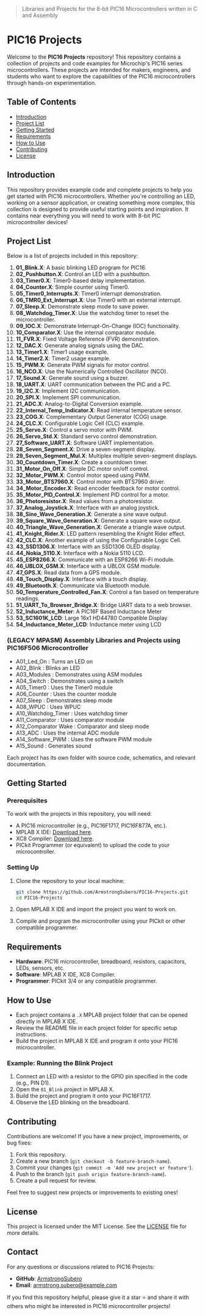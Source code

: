> Libraries and Projects for the 8-bit PIC16 Microcontrollers written in C and Assembly

# PIC16 Projects

Welcome to the **PIC16 Projects** repository! This repository contains a collection of projects and code examples for Microchip's PIC16 series microcontrollers. These projects are intended for makers, engineers, and students who want to explore the capabilities of the PIC16 microcontrollers through hands-on experimentation.

## Table of Contents
- [Introduction](#introduction)
- [Project List](#project-list)
- [Getting Started](#getting-started)
- [Requirements](#requirements)
- [How to Use](#how-to-use)
- [Contributing](#contributing)
- [License](#license)

## Introduction

This repository provides example code and complete projects to help you get started with PIC16 microcontrollers. Whether you're controlling an LED, working on a sensor application, or creating something more complex, this collection is designed to provide useful starting points and inspiration. It contains near everything you will need to work with 8-bit PIC microcontroller devices!

## Project List

Below is a list of projects included in this repository:

1. **01_Blink.X**: A basic blinking LED program for PIC16.
2. **02_Pushbutton.X**: Control an LED with a pushbutton.
3. **03_Timer0.X**: Timer0-based delay implementation.
4. **04_Counter.X**: Simple counter using Timer0.
5. **05_Timer0_Interrupts.X**: Timer0 interrupt demonstration.
6. **06_TMR0_Ext_Interrupt.X**: Use Timer0 with an external interrupt.
7. **07_Sleep.X**: Demonstrate sleep mode to save power.
8. **08_Watchdog_Timer.X**: Use the watchdog timer to reset the microcontroller.
9. **09_IOC.X**: Demonstrate Interrupt-On-Change (IOC) functionality.
10. **10_Comparator.X**: Use the internal comparator module.
11. **11_FVR.X**: Fixed Voltage Reference (FVR) demonstration.
12. **12_DAC.X**: Generate analog signals using the DAC.
13. **13_Timer1.X**: Timer1 usage example.
14. **14_Timer2.X**: Timer2 usage example.
15. **15_PWM.X**: Generate PWM signals for motor control.
16. **16_NCO.X**: Use the Numerically Controlled Oscillator (NCO).
17. **17_Sound.X**: Generate sound using a buzzer.
18. **18_UART.X**: UART communication between the PIC and a PC.
19. **19_I2C.X**: Implement I2C communication.
20. **20_SPI.X**: Implement SPI communication.
21. **21_ADC.X**: Analog-to-Digital Conversion example.
22. **22_Internal_Temp_Indicator.X**: Read internal temperature sensor.
23. **23_COG.X**: Complementary Output Generator (COG) usage.
24. **24_CLC.X**: Configurable Logic Cell (CLC) example.
25. **25_Servo.X**: Control a servo motor with PWM.
26. **26_Servo_Std.X**: Standard servo control demonstration.
27. **27_Software_UART.X**: Software UART implementation.
28. **28_Seven_Segment.X**: Drive a seven-segment display.
29. **29_Seven_Segment_Mul.X**: Multiplex multiple seven-segment displays.
30. **30_Countdown_Timer.X**: Create a countdown timer.
31. **31_Motor_On_Off.X**: Simple DC motor on/off control.
32. **32_Motor_PWM.X**: Control motor speed using PWM.
33. **33_Motor_BTS7960.X**: Control motor with BTS7960 driver.
34. **34_Motor_Encoder.X**: Read encoder feedback for motor control.
35. **35_Motor_PID_Control.X**: Implement PID control for a motor.
36. **36_Photoresistor.X**: Read values from a photoresistor.
37. **37_Analog_Joystick.X**: Interface with an analog joystick.
38. **38_Sine_Wave_Generation.X**: Generate a sine wave output.
39. **39_Square_Wave_Generation.X**: Generate a square wave output.
40. **40_Triangle_Wave_Generation.X**: Generate a triangle wave output.
41. **41_Knight_Rider.X**: LED pattern resembling the Knight Rider effect.
42. **42_CLC.X**: Another example of using the Configurable Logic Cell.
43. **43_SSD1306.X**: Interface with an SSD1306 OLED display.
44. **44_Nokia_5110.X**: Interface with a Nokia 5110 LCD.
45. **45_ESP8266.X**: Communicate with an ESP8266 Wi-Fi module.
46. **46_UBLOX_GSM.X**: Interface with a UBLOX GSM module.
47. **47_GPS.X**: Read data from a GPS module.
48. **48_Touch_Display.X**: Interface with a touch display.
49. **49_Bluetooth.X**: Communicate via Bluetooth module.
50. **50_Temperature_Controlled_Fan.X**: Control a fan based on temperature readings.
51. **51_UART_To_Browser_Bridge.X**: Bridge UART data to a web browser.
52. **52_Inductance_Meter**: A PIC16F Based Inductance Meter
53. **53_SC1601K_LCD**: Large 16x1 HD44780 Compatible Display
54. **54_Inductance_Meter_LCD**: Inductance meter using LCD
### (LEGACY MPASM) Assembly Libraries and Projects using PIC16F506 Microcontroller

- A01_Led_On                : 	Turns an LED on
- A02_Blink                 : 	Blinks an LED
- A03_Modules               : 	Demonstrates using ASM modules
- A04_Switch                : 	Demonstrates using a switch
- A05_Timer0				: 	Uses the Timer0 module
- A06_Counter				: 	Uses the counter module
- A07_Sleep					: 	Demonstrates sleep mode
- A08_WPUC                  : 	Uses WPUC
- A10_Watchdog_Timer        : 	Uses watchdog timer
- A11_Comparator            : 	Uses comparator module
- A12_Comparator Wake       : 	Comparator and sleep mode
- A13_ADC                   : 	Uses the internal ADC module
- A14_Software_PWM          : 	Uses the software PWM module
- A15_Sound                 : 	Generates sound

Each project has its own folder with source code, schematics, and relevant documentation.


## Getting Started

### Prerequisites
To work with the projects in this repository, you will need:

- A PIC16 microcontroller (e.g., PIC16F1717, PIC16F877A, etc.).
- MPLAB X IDE: [Download here](https://www.microchip.com/mplab/mplab-x-ide).
- XC8 Compiler: [Download here](https://www.microchip.com/mplab/compilers).
- PICkit Programmer (or equivalent) to upload the code to your microcontroller.

### Setting Up
1. Clone the repository to your local machine:
    ```sh
    git clone https://github.com/ArmstrongSubero/PIC16-Projects.git
    cd PIC16-Projects
    ```

2. Open MPLAB X IDE and import the project you want to work on.
3. Compile and program the microcontroller using your PICkit or other compatible programmer.

## Requirements

- **Hardware**: PIC16 microcontroller, breadboard, resistors, capacitors, LEDs, sensors, etc.
- **Software**: MPLAB X IDE, XC8 Compiler.
- **Programmer**: PICkit 3/4 or any compatible programmer.

## How to Use

- Each project contains a `.X` MPLAB project folder that can be opened directly in MPLAB X IDE.
- Review the README file in each project folder for specific setup instructions.
- Build the project in MPLAB X IDE and program it onto your PIC16 microcontroller.

### Example: Running the Blink Project
1. Connect an LED with a resistor to the GPIO pin specified in the code (e.g., PIN D1).
2. Open the `01_Blink` project in MPLAB X.
3. Build the project and program it onto your PIC16F1717.
4. Observe the LED blinking on the breadboard.

## Contributing

Contributions are welcome! If you have a new project, improvements, or bug fixes:
1. Fork this repository.
2. Create a new branch (`git checkout -b feature-branch-name`).
3. Commit your changes (`git commit -m 'Add new project or feature'`).
4. Push to the branch (`git push origin feature-branch-name`).
5. Create a pull request for review.

Feel free to suggest new projects or improvements to existing ones!

## License

This project is licensed under the MIT License. See the [LICENSE](LICENSE) file for more details.


## Contact

For any questions or discussions related to PIC16 Projects:
- **GitHub**: [ArmstrongSubero](https://github.com/ArmstrongSubero)
- **Email**: [armstrong.subero@example.com](mailto:armstrong.subero@gmail.com)

If you find this repository helpful, please give it a star ⭐ and share it with others who might be interested in PIC16 microcontroller projects!










